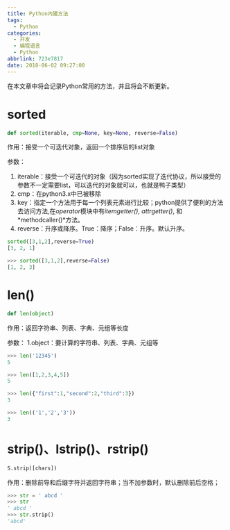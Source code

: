 ```yaml
---
title: Python内建方法
tags:
  - Python
categories:
  - 开发
  - 编程语言
  - Python
abbrlink: 723e7817
date: 2018-06-02 09:27:00
---
```


在本文章中将会记录Python常用的方法，并且将会不断更新。

<!-- more -->

# sorted

``` python
def sorted(iterable, cmp=None, key=None, reverse=False)
```

作用：接受一个可迭代对象，返回一个排序后的list对象

参数：

1. iterable：接受一个可迭代的对象（因为sorted实现了迭代协议，所以接受的参数不一定需要list，可以迭代的对象就可以，也就是鸭子类型）
2. cmp：在python3.x中已被移除
3. key：指定一个方法用于每一个列表元素进行比较；python提供了便利的方法去访问方法,在*operator*模块中有*itemgetter()*, *attrgetter()*, 和*methodcaller()*方法。
4. reverse：升序或降序。True：降序；False：升序。默认升序。

``` python
sorted([3,1,2],reverse=True)
[3, 2, 1]

>>> sorted([3,1,2],reverse=False)
[1, 2, 3]
```

# len()

``` python
def len(object)
```

作用：返回字符串、列表、字典、元组等长度

参数：
1.object：要计算的字符串、列表、字典、元组等

``` python
>>> len('12345')
5

>>> len([1,2,3,4,5])
5

>>> len({"first":1,"second":2,"third":3})
3

>>> len(('1','2','3'))
3
```

# strip()、lstrip()、rstrip()

``` python
S.strip([chars])
```

作用：删除前导和后缀字符并返回字符串；当不加参数时，默认删除前后空格；

``` python
>>> str = ' abcd '
>>> str
' abcd '
>>> str.strip()
'abcd'
```
